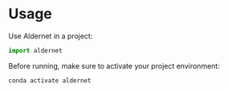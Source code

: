 # Usage

Use Aldernet in a project:

```python
import aldernet
```

Before running, make sure to activate your project environment:

```bash
conda activate aldernet
```
